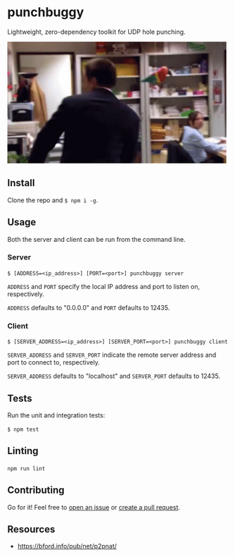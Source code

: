 # punchbuggy

Lightweight, zero-dependency toolkit for UDP hole punching.

![Punch holes with confidence!](https://github.com/zbo14/punchbuggy/blob/develop/assets/andy.gif)

## Install

Clone the repo and `$ npm i -g`.

## Usage

Both the server and client can be run from the command line.

### Server

`$ [ADDRESS=<ip_address>] [PORT=<port>] punchbuggy server`

`ADDRESS` and `PORT` specify the local IP address and port to listen on, respectively.

`ADDRESS` defaults to "0.0.0.0" and `PORT` defaults to 12435.

### Client

`$ [SERVER_ADDRESS=<ip_address>] [SERVER_PORT=<port>] punchbuggy client`

`SERVER_ADDRESS` and `SERVER_PORT` indicate the remote server address and port to connect to, respectively.

`SERVER_ADDRESS` defaults to "localhost" and `SERVER_PORT` defaults to 12435.

## Tests

Run the unit and integration tests:

`$ npm test`

## Linting

`npm run lint`

## Contributing

Go for it! Feel free to [open an issue](https://github.com/zbo14/punchbuggy/issues) or [create a pull request](https://github.com/zbo14/punchbuggy/compare/develop...).

## Resources

* https://bford.info/pub/net/p2pnat/

